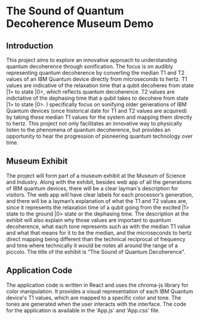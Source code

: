 # The Sound of Quantum Decoherence Museum Demo

## Introduction

This project aims to explore an innovative approach to understanding quantum decoherence through sonification. The focus is on audibly representing quantum decoherence by converting the median T1 and T2 values of an IBM Quantum device directly from microseconds to hertz. T1 values are indicative of the relaxation time that a qubit decoheres from state |1> to state |0>, which reflects quantum decoherence. T2 values are indictative of the dephasing time that a qubit takes to decohere from state |1> to state |0>. I specifically focus on sonifying older generations of IBM Quantum devices (once historical date for T1 and T2 values are acquired) by taking these median T1 values for the system and mapping them directly to hertz. This project not only facilitates an innovative way to physically listen to the phenomena of quantum decoherence, but provides an opportunity to hear the progression of pioneering quantum technology over time.

## Museum Exhibit

The project will form part of a museum exhibit at the Museum of Science and Industry. Along with the exhibit, besides web app of all the generations of IBM quantum devices, there will be a clear layman's description for visitors. The web app will have clear labels for each processor’s generation, and there will be a layman’s explanation of what the T1 and T2 values are, since it represents the relaxation time of a qubit going from the excited |1> state to the ground |0> state or the dephasing time. The description at the exhibit will also explain why those values are important to quantum decoherence, what each tone represents such as with the median T1 value and what that means for it to be the median, and the microseconds to hertz direct mapping being different than the technical reciprocal of frequency and time where technically it would be notes all around the range of a piccolo. The title of the exhibit is “The Sound of Quantum Decoherence”.

## Application Code

The application code is written in React and uses the chroma-js library for color manipulation. It provides a visual representation of each IBM Quantum device's T1 values, which are mapped to a specific color and tone. The tones are generated when the user interacts with the interface. The code for the application is available in the 'App.js' and 'App.css' file.
